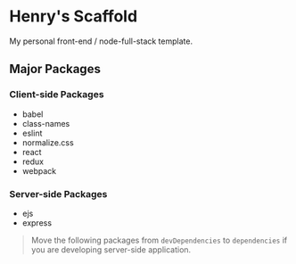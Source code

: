 # Henry's Scaffold

My personal front-end / node-full-stack template.


## Major Packages

### Client-side Packages

* babel
* class-names
* eslint
* normalize.css
* react
* redux
* webpack

### Server-side Packages

* ejs
* express

> Move the following packages from `devDependencies` to `dependencies` if you are developing server-side application.
